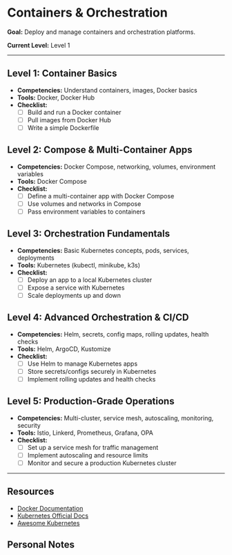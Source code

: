 # Containers & Orchestration

**Goal:** Deploy and manage containers and orchestration platforms.

**Current Level:** Level 1

---

## Level 1: Container Basics
- **Competencies:** Understand containers, images, Docker basics
- **Tools:** Docker, Docker Hub
- **Checklist:**
  - [ ] Build and run a Docker container
  - [ ] Pull images from Docker Hub
  - [ ] Write a simple Dockerfile

## Level 2: Compose & Multi-Container Apps
- **Competencies:** Docker Compose, networking, volumes, environment variables
- **Tools:** Docker Compose
- **Checklist:**
  - [ ] Define a multi-container app with Docker Compose
  - [ ] Use volumes and networks in Compose
  - [ ] Pass environment variables to containers

## Level 3: Orchestration Fundamentals
- **Competencies:** Basic Kubernetes concepts, pods, services, deployments
- **Tools:** Kubernetes (kubectl, minikube, k3s)
- **Checklist:**
  - [ ] Deploy an app to a local Kubernetes cluster
  - [ ] Expose a service with Kubernetes
  - [ ] Scale deployments up and down

## Level 4: Advanced Orchestration & CI/CD
- **Competencies:** Helm, secrets, config maps, rolling updates, health checks
- **Tools:** Helm, ArgoCD, Kustomize
- **Checklist:**
  - [ ] Use Helm to manage Kubernetes apps
  - [ ] Store secrets/configs securely in Kubernetes
  - [ ] Implement rolling updates and health checks

## Level 5: Production-Grade Operations
- **Competencies:** Multi-cluster, service mesh, autoscaling, monitoring, security
- **Tools:** Istio, Linkerd, Prometheus, Grafana, OPA
- **Checklist:**
  - [ ] Set up a service mesh for traffic management
  - [ ] Implement autoscaling and resource limits
  - [ ] Monitor and secure a production Kubernetes cluster

---

## Resources
- [Docker Documentation](https://docs.docker.com/)
- [Kubernetes Official Docs](https://kubernetes.io/docs/)
- [Awesome Kubernetes](https://github.com/ramitsurana/awesome-kubernetes)

## Personal Notes
